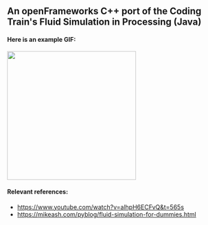 ## An openFrameworks C++ port of the Coding Train's Fluid Simulation in Processing (Java)

#### Here is an example GIF:

<img src="./fluid.gif" width=300 />

#### Relevant references: 

- https://www.youtube.com/watch?v=alhpH6ECFvQ&t=565s
- https://mikeash.com/pyblog/fluid-simulation-for-dummies.html


